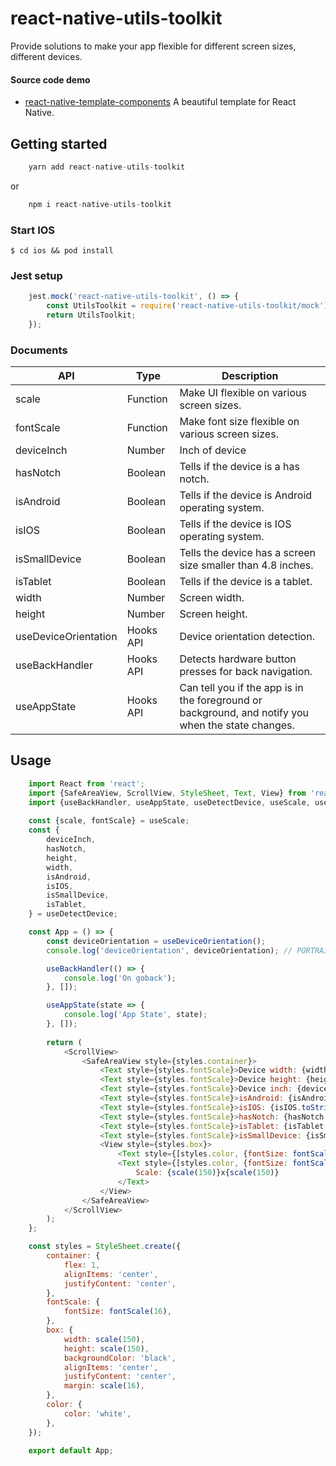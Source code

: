 # react-native-utils-toolkit
Provide solutions to make your app flexible for different screen sizes, different devices.

#### Source code demo
- [react-native-template-components](https://github.com/hoaphantn7604/react-native-template-components) A beautiful template for React Native.

## Getting started
```js
    yarn add react-native-utils-toolkit
```
or
```js
    npm i react-native-utils-toolkit
```

### Start IOS

`$ cd ios && pod install`

### Jest setup
```js
    jest.mock('react-native-utils-toolkit', () => {
        const UtilsToolkit = require('react-native-utils-toolkit/mock');
        return UtilsToolkit;
    });
```
### Documents
| API                | Type                 | Description                                                             | 
| ------------------ | -------------------- | ----------------------------------------------------------------------- |
| scale              | Function             | Make UI flexible on various screen sizes.                               |
| fontScale          | Function             | Make font size flexible on various screen sizes.                        |
| deviceInch         | Number               | Inch of device                                                          |
| hasNotch           | Boolean              | Tells if the device is a has notch.                                     |
| isAndroid          | Boolean              | Tells if the device is Android operating system.                        |
| isIOS              | Boolean              | Tells if the device is IOS operating system.                            |
| isSmallDevice      | Boolean              | Tells the device has a screen size smaller than 4.8 inches.             |
| isTablet           | Boolean              | Tells if the device is a tablet.                                        |
| width              | Number               | Screen width.                                                           |
| height             | Number               | Screen height.                                                          |
|useDeviceOrientation| Hooks API            | Device orientation detection.                                           |
| useBackHandler     | Hooks API            | Detects hardware button presses for back navigation.                    |
| useAppState        | Hooks API            | Can tell you if the app is in the foreground or background, and notify you when the state changes. |


## Usage
```js
    import React from 'react';
    import {SafeAreaView, ScrollView, StyleSheet, Text, View} from 'react-native';
    import {useBackHandler, useAppState, useDetectDevice, useScale, useDeviceOrientation} from 'react-native-utils-toolkit';
    
    const {scale, fontScale} = useScale;
    const {
        deviceInch,
        hasNotch,
        height,
        width,
        isAndroid,
        isIOS,
        isSmallDevice,
        isTablet,
    } = useDetectDevice;

    const App = () => {
        const deviceOrientation = useDeviceOrientation();
        console.log('deviceOrientation', deviceOrientation); // PORTRAIT or LANDSCAPE

        useBackHandler(() => {
            console.log('On goback');
        }, []);

        useAppState(state => {
            console.log('App State', state);
        }, []);
        
        return (
            <ScrollView>
                <SafeAreaView style={styles.container}>
                    <Text style={styles.fontScale}>Device width: {width}</Text>
                    <Text style={styles.fontScale}>Device height: {height}</Text>
                    <Text style={styles.fontScale}>Device inch: {deviceInch}</Text>
                    <Text style={styles.fontScale}>isAndroid: {isAndroid.toString()}</Text>
                    <Text style={styles.fontScale}>isIOS: {isIOS.toString()}</Text>
                    <Text style={styles.fontScale}>hasNotch: {hasNotch.toString()}</Text>
                    <Text style={styles.fontScale}>isTablet: {isTablet.toString()}</Text>
                    <Text style={styles.fontScale}>isSmallDevice: {isSmallDevice.toString()}</Text>
                    <View style={styles.box}>
                        <Text style={[styles.color, {fontSize: fontScale(14)}]}>150x150</Text>
                        <Text style={[styles.color, {fontSize: fontScale(14)}]}>
                            Scale: {scale(150)}x{scale(150)}
                        </Text>
                    </View>
                </SafeAreaView>
            </ScrollView>
        );
    };

    const styles = StyleSheet.create({
        container: {
            flex: 1,
            alignItems: 'center',
            justifyContent: 'center',
        },
        fontScale: {
            fontSize: fontScale(16),
        },
        box: {
            width: scale(150),
            height: scale(150),
            backgroundColor: 'black',
            alignItems: 'center',
            justifyContent: 'center',
            margin: scale(16),
        },
        color: {
            color: 'white',
        },
    });

    export default App;

```